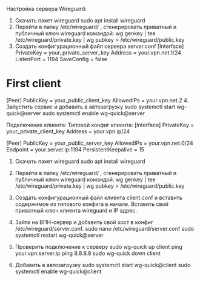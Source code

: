 Настройка сервера Wireguard:
1. Скачать пакет wireguard
sudo apt install wireguard
2. Перейти в папку /etc/wireguard/ , сгенерировать приватный и публичный ключ wireguard командой:
wg genkey | tee /etc/wireguard/private.key | wg pubkey > /etc/wireguard/public.key
3. Создать конфигурационный файл сервера server.conf 
[Interface]
PrivateKey = your_private_server_key
Address = your.vpn.net.1/24
ListenPort = 1194
SaveConfig = false

# First client
[Peer]
PublicKey = your_public_client_key
AllowedIPs = your.vpn.net.2
4. Запустить сервис и добавить в автозагрузку
sudo systemctl start wg-quick@server
sudo systemctl enable wg-quick@server


Подключение клиента:
Типовой конфиг клиента:
[Interface]
PrivateKey = your_private_client_key
Address = your.vpn.ip/24 
 
[Peer]
PublicKey = your_public_server_key
AllowedIPs = your.vpn.net.0/24
Endpoint = your.server.ip:1194
PersistentKeepalive = 15

1. Скачать пакет wireguard
sudo apt install wireguard

2. Перейти в папку /etc/wireguard/ , сгенерировать приватный и публичный ключ wireguard командой:
wg genkey | tee /etc/wireguard/private.key | wg pubkey > /etc/wireguard/public.key

3. Создать конфигурационный файл клиента client.conf и вставить содержимое из типового конфига в начале. Вставить свой приватный ключ клиента wireguard и IP адрес. 

4. Зайти на ВПН-сервер и добавить свой хост в конфиг /etc/wireguard/server.conf.
sudo nano /etc/wireguard/server.conf
sudo systemctl restart wg-quick@server

5. Проверить подключение к серверу
sudo wg-quick up client
ping your.vpn.server.ip
ping 8.8.8.8
sudo wg-quick down client

6. Добавить в автозагрузку
sudo systemctl start wg-quick@client
sudo systemctl enable wg-quick@client